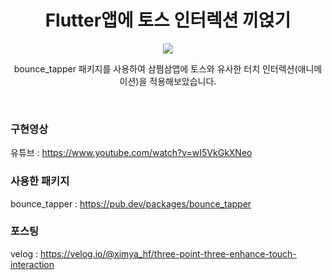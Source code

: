 <h1 align="center">Flutter앱에 토스 인터렉션 끼얹기</h1>
<p align="center"><img src="https://velog.velcdn.com/images/ximya_hf/post/22d82beb-344b-4ff8-a750-033752cd5615/image.png"/></p><p align="center">bounce_tapper 패키지를 사용하여 삼쩜삼앱에 토스와 유사한 터치 인터렉션(애니메이션)을 적용해보았습니다.</p><br>

### 구현영상
유튜브 : https://www.youtube.com/watch?v=wI5VkGkXNeo 

### 사용한 패키지
bounce_tapper : https://pub.dev/packages/bounce_tapper

### 포스팅
velog : https://velog.io/@ximya_hf/three-point-three-enhance-touch-interaction

